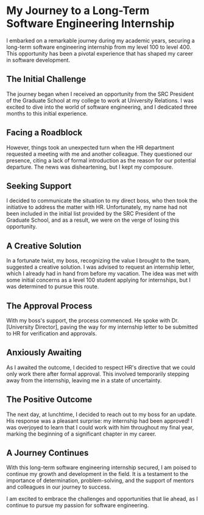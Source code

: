 # My Journey to a Long-Term Software Engineering Internship

I embarked on a remarkable journey during my academic years, securing a long-term software engineering internship from my level 100 to level 400. This opportunity has been a pivotal experience that has shaped my career in software development.

## The Initial Challenge

The journey began when I received an opportunity from the SRC President of the Graduate School at my college to work at University Relations. I was excited to dive into the world of software engineering, and I dedicated three months to this initial experience.

## Facing a Roadblock

However, things took an unexpected turn when the HR department requested a meeting with me and another colleague. They questioned our presence, citing a lack of formal introduction as the reason for our potential departure. The news was disheartening, but I kept my composure.

## Seeking Support

I decided to communicate the situation to my direct boss, who then took the initiative to address the matter with HR. Unfortunately, my name had not been included in the initial list provided by the SRC President of the Graduate School, and as a result, we were on the verge of losing this opportunity.

## A Creative Solution

In a fortunate twist, my boss, recognizing the value I brought to the team, suggested a creative solution. I was advised to request an internship letter, which I already had in hand from before my vacation. The idea was met with some initial concerns as a level 100 student applying for internships, but I was determined to pursue this route.

## The Approval Process

With my boss's support, the process commenced. He spoke with Dr. [University Director], paving the way for my internship letter to be submitted to HR for verification and approvals.

## Anxiously Awaiting

As I awaited the outcome, I decided to respect HR's directive that we could only work there after formal approval. This involved temporarily stepping away from the internship, leaving me in a state of uncertainty.

## The Positive Outcome

The next day, at lunchtime, I decided to reach out to my boss for an update. His response was a pleasant surprise: my internship had been approved! I was overjoyed to learn that I could work with him throughout my final year, marking the beginning of a significant chapter in my career.

## A Journey Continues

With this long-term software engineering internship secured, I am poised to continue my growth and development in the field. It is a testament to the importance of determination, problem-solving, and the support of mentors and colleagues in our journey to success.

I am excited to embrace the challenges and opportunities that lie ahead, as I continue to pursue my passion for software engineering.
